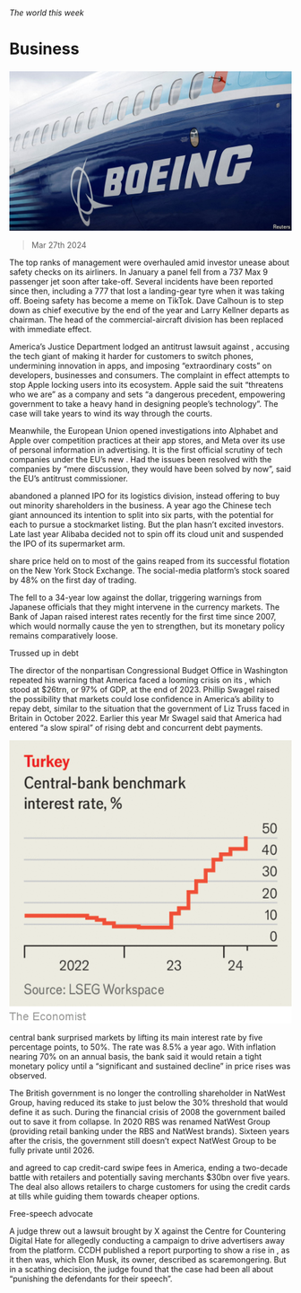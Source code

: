 ###### The world this week

# Business 

#####  

![image](images/20240330_WWP501.jpg) 

> Mar 27th 2024 

The top ranks of management were overhauled amid investor unease about safety checks on its airliners. In January a panel fell from a 737 Max 9 passenger jet soon after take-off. Several incidents have been reported since then, including a 777 that lost a landing-gear tyre when it was taking off. Boeing safety has become a meme on TikTok. Dave Calhoun is to step down as chief executive by the end of the year and Larry Kellner departs as chairman. The head of the commercial-aircraft division has been replaced with immediate effect. 

America’s Justice Department lodged an antitrust lawsuit against , accusing the tech giant of making it harder for customers to switch phones, undermining innovation in apps, and imposing “extraordinary costs” on developers, businesses and consumers. The complaint in effect attempts to stop Apple locking users into its ecosystem. Apple said the suit “threatens who we are” as a company and sets “a dangerous precedent, empowering government to take a heavy hand in designing people’s technology”. The case will take years to wind its way through the courts. 

Meanwhile, the European Union opened investigations into Alphabet and Apple over competition practices at their app stores, and Meta over its use of personal information in advertising. It is the first official scrutiny of tech companies under the EU’s new . Had the issues been resolved with the companies by “mere discussion, they would have been solved by now”, said the EU’s antitrust commissioner. 

 abandoned a planned IPO for its logistics division, instead offering to buy out minority shareholders in the business. A year ago the Chinese tech giant announced its intention to split into six parts, with the potential for each to pursue a stockmarket listing. But the plan hasn’t excited investors. Late last year Alibaba decided not to spin off its cloud unit and suspended the IPO of its supermarket arm. 

 share price held on to most of the gains reaped from its successful flotation on the New York Stock Exchange. The social-media platform’s stock soared by 48% on the first day of trading. 

The  fell to a 34-year low against the dollar, triggering warnings from Japanese officials that they might intervene in the currency markets. The Bank of Japan raised interest rates recently for the first time since 2007, which would normally cause the yen to strengthen, but its monetary policy remains comparatively loose. 

Trussed up in debt

The director of the nonpartisan Congressional Budget Office in Washington repeated his warning that America faced a looming crisis on its , which stood at $26trn, or 97% of GDP, at the end of 2023. Phillip Swagel raised the possibility that markets could lose confidence in America’s ability to repay debt, similar to the situation that the government of Liz Truss faced in Britain in October 2022. Earlier this year Mr Swagel said that America had entered “a slow spiral” of rising debt and concurrent debt payments.

![image](images/20240330_WWC126.png) 


 central bank surprised markets by lifting its main interest rate by five percentage points, to 50%. The rate was 8.5% a year ago. With inflation nearing 70% on an annual basis, the bank said it would retain a tight monetary policy until a “significant and sustained decline” in price rises was observed. 

The British government is no longer the controlling shareholder in NatWest Group, having reduced its stake to just below the 30% threshold that would define it as such. During the financial crisis of 2008 the government bailed out  to save it from collapse. In 2020 RBS was renamed NatWest Group (providing retail banking under the RBS and NatWest brands). Sixteen years after the crisis, the government still doesn’t expect NatWest Group to be fully private until 2026. 

 and  agreed to cap credit-card swipe fees in America, ending a two-decade battle with retailers and potentially saving merchants $30bn over five years. The deal also allows retailers to charge customers for using the credit cards at tills while guiding them towards cheaper options. 

Free-speech advocate

A judge threw out a lawsuit brought by X against the Centre for Countering Digital Hate for allegedly conducting a campaign to drive advertisers away from the platform. CCDH published a report purporting to show a rise in , as it then was, which Elon Musk, its owner, described as scaremongering. But in a scathing decision, the judge found that the case had been all about “punishing the defendants for their speech”. 

